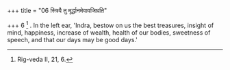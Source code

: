 +++
title = "06 स्त्रियै तु मूर्द्धानमेवावजिघ्रति"

+++
6 [^3] . In the left ear, 'Indra, bestow on us the best treasures, insight of mind, happiness, increase of wealth, health of our bodies, sweetness of speech, and that our days may be good days.'


[^3]:  Rig-veda II, 21, 6.


